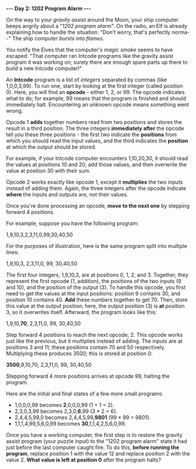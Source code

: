 __--- Day 2: 1202 Program Alarm ---__

On the way to your _gravity assist_ around the Moon, your ship computer beeps angrily about a "_1202 program alarm_". On the radio, an Elf is already explaining how to handle the situation: "Don't worry, that's perfectly norma--" The ship computer _bursts into flames_.

You notify the Elves that the computer's _magic smoke_ seems to have escaped. "That computer ran Intcode programs like the gravity assist program it was working on; surely there are enough spare parts up there to build a new Intcode computer!"

An __Intcode__ program is a list of _integers_ separated by commas (like 1,0,0,3,99). To run one, start by looking at the first integer (called position 0). Here, you will find an __opcode__ - either 1, 2, or 99. The opcode indicates what to do; for example, 99 means that the program is finished and should immediately halt. Encountering an unknown opcode means something went wrong.

Opcode 1 __adds__ together numbers read from two positions and stores the result in a third position. The three integers __immediately after__ the opcode tell you these three positions - the first two indicate the __positions__ from which you should read the input values, and the third indicates the __position__ at which the output should be stored.

For example, if your Intcode computer encounters 1,10,20,30, it should read the values at positions 10 and 20, add those values, and then overwrite the value at position 30 with their sum.

Opcode 2 works exactly like opcode 1, except it __multiplies__ the two inputs instead of adding them. Again, the three integers after the opcode indicate __where__ the inputs and outputs are, not their values.

Once you're done processing an opcode, __move to the next one__ by stepping forward 4 positions.

For example, suppose you have the following program:

1,9,10,3,2,3,11,0,99,30,40,50

For the purposes of illustration, here is the same program split into multiple lines:

1,9,10,3,
2,3,11,0,
99,
30,40,50

The first four integers, 1,9,10,3, are at positions 0, 1, 2, and 3. Together, they represent the first opcode (1, addition), the positions of the two inputs (9 and 10), and the position of the output (3). To handle this opcode, you first need to get the values at the input positions: position 9 contains 30, and position 10 contains 40. __Add__ these numbers together to get 70. Then, store this value at the output position; here, the output position (3) is __at__ position 3, so it overwrites itself. Afterward, the program looks like this:

1,9,10,__70__,
2,3,11,0,
99,
30,40,50

Step forward 4 positions to reach the next opcode, 2. This opcode works just like the previous, but it multiplies instead of adding. The inputs are at positions 3 and 11; these positions contain 70 and 50 respectively. Multiplying these produces 3500; this is stored at position 0:

__3500__,9,10,70,
2,3,11,0,
99,
30,40,50

Stepping forward 4 more positions arrives at opcode 99, halting the program.

Here are the initial and final states of a few more small programs:

- 1,0,0,0,99 becomes __2__,0,0,0,99 (1 + 1 = 2).
- 2,3,0,3,99 becomes 2,3,0,__6__,99 (3 * 2 = 6).
- 2,4,4,5,99,0 becomes 2,4,4,5,99,__9801__ (99 * 99 = 9801).
- 1,1,1,4,99,5,6,0,99 becomes __30__,1,1,4,2,5,6,0,99.

Once you have a working computer, the first step is to restore the gravity assist program (your puzzle input) to the "1202 program alarm" state it had just before the last computer caught fire. To do this, __before running the program__, replace position 1 with the value 12 and replace position 2 with the value 2. __What value is left at position 0__ after the program halts?
